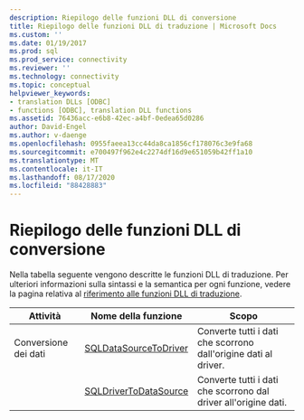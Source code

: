 ```yaml
---
description: Riepilogo delle funzioni DLL di conversione
title: Riepilogo delle funzioni DLL di traduzione | Microsoft Docs
ms.custom: ''
ms.date: 01/19/2017
ms.prod: sql
ms.prod_service: connectivity
ms.reviewer: ''
ms.technology: connectivity
ms.topic: conceptual
helpviewer_keywords:
- translation DLLs [ODBC]
- functions [ODBC], translation DLL functions
ms.assetid: 76436acc-e6b8-42ec-a4bf-0edea65d0286
author: David-Engel
ms.author: v-daenge
ms.openlocfilehash: 0955faeea13cc44da8ca1856cf178076c3e9fa68
ms.sourcegitcommit: e700497f962e4c2274df16d9e651059b42ff1a10
ms.translationtype: MT
ms.contentlocale: it-IT
ms.lasthandoff: 08/17/2020
ms.locfileid: "88428883"
---
```

# <a name="translation-dll-function-summary"></a>Riepilogo delle funzioni DLL di conversione
Nella tabella seguente vengono descritte le funzioni DLL di traduzione. Per ulteriori informazioni sulla sintassi e la semantica per ogni funzione, vedere la pagina relativa al [riferimento alle funzioni DLL di traduzione](../../../odbc/reference/syntax/translation-dll-api-reference.md).  
  
|Attività|Nome della funzione|Scopo|  
|----------|-------------------|-------------|  
|Conversione dei dati|[SQLDataSourceToDriver](../../../odbc/reference/syntax/sqldatasourcetodriver-function.md)|Converte tutti i dati che scorrono dall'origine dati al driver.|  
||[SQLDriverToDataSource](../../../odbc/reference/syntax/sqldrivertodatasource-function.md)|Converte tutti i dati che scorrono dal driver all'origine dati.|
